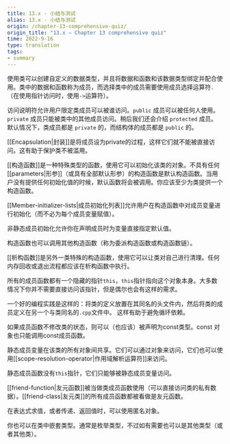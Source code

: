 ```yaml
---
title: 13.x - 小结与测试
alias: 13.x - 小结与测试
origin: /chapter-13-comprehensive-quiz/
origin_title: "13.x — Chapter 13 comprehensive quiz"
time: 2022-9-16
type: translation
tags:
- summary
---
```


使用类可以创建自定义的数据类型，并且将数据和函数和该数据类型绑定并配合使用。类中的数据和函数称为成员，而选择类中的成员需要使用成员选择运算符`.`（在使用指针访问时，使用`->`运算符）。

访问说明符允许用户限定类成员可以被谁访问。`public` 成员可以被任何人使用。`private` 成员只能被类中的其他成员访问。稍后我们还会介绍 `protected` 成员。默认情况下，类成员都是 `private` 的，而结构体的成员都是 `public` 的。

[[Encapsulation|封装]]是将成员设为private的过程，这样它们就不能被直接访问。这有助于保护类不被滥用。

[[构造函数]]是一种特殊类型的函数，使用它可以初始化该类的对象。不具有任何[[parameters|形参]]（或具有全部默认形参）的构造函数是默认构造函数。当用户没有提供任何初始化值的时候，默认函数将会被调用。你应该至少为类提供一个构造函数。

[[Member-initializer-lists|成员初始化列表]]允许用户在构造函数中对成员变量进行初始化（而不必为每个成员变量赋值）。

非静态成员初始化允许你在声明成员时为变量直接指定默认值。

构造函数也可以调用其他构造函数（称为委派构造函数或构造函数链）。

[[析构函数]]是另外一类特殊的构造函数，使用它可以让类对自己进行清理。任何内存回收或退出流程都应该在析构函数中执行。

所有的成员函数都有一个隐藏的指针`this`，`this`指针指向这个对象本身。大多数情况下你并不需要直接访问该指针，但是偶尔也会有这样的需求。

一个好的编程实践是这样的：将类的定义放置在其同名的头文件内，然后将类的成员定义在另一个与类同名的`.cpp`文件中。 这样有助于避免循环依赖。

如果成员函数不修改类的状态，则可以（也应该）被声明为const类型。const 对象也只能调用const成员函数。

静态成员变量在该类的所有对象间共享。它们可以通过对象来访问，它们也可以使用[[scope-resolution-operator|作用域解析运算符]]来访问。

静态成员函数没有`this`指针，它们只能够被静态成员变量访问。

[[friend-function|友元函数]]被当做类成员函数使用（可以直接访问类的私有数据）。[[friend-class|友元类]]的所有成员函数都被看做是友元函数。

在表达式求值，或者传递、返回值时，可以使用匿名对象。

你也可以在类中嵌套类型。通常是枚举类型，不过如有需要也可以是其他类型（或者其他类）。